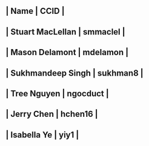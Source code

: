 |        Name          |   CCID    |
-----------------------------------
|   Stuart MacLellan   |  smmaclel |
-----------------------------------
|   Mason Delamont     |  mdelamon |
-----------------------------------
|   Sukhmandeep Singh  |  sukhman8 |
-----------------------------------
|   Tree Nguyen        |  ngocduct |
-----------------------------------
|   Jerry Chen         |  hchen16  |
-----------------------------------
|   Isabella Ye        |  yiy1     |
-----------------------------------
